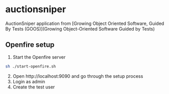 # auctionsniper
AuctionSniper application from [Growing Object Oriented Software, Guided By Tests (GOOS)](Growing Object-Oriented Software Guided by Tests)

## Openfire setup
1. Start the Openfire server
```sh
sh ./start-openfire.sh
```
2. Open http://localhost:9090 and go through the setup process
3. Login as admin
4. Create the test user